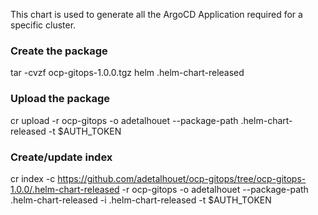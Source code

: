 This chart is used to generate all the ArgoCD Application required for a specific cluster.

### Create the package
tar -cvzf ocp-gitops-1.0.0.tgz helm .helm-chart-released

### Upload the package
cr upload -r ocp-gitops -o adetalhouet --package-path .helm-chart-released -t $AUTH_TOKEN

### Create/update index
cr index  -c https://github.com/adetalhouet/ocp-gitops/tree/ocp-gitops-1.0.0/.helm-chart-released -r ocp-gitops -o adetalhouet --package-path .helm-chart-released -i .helm-chart-released -t $AUTH_TOKEN